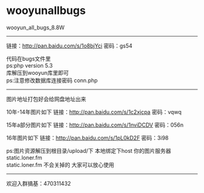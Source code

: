 # wooyunallbugs
wooyun_all_bugs_8.8W
***********************************************************************************************

链接：http://pan.baidu.com/s/1o8bjYci 密码：gs54

代码在bugs文件里                                                                                     
ps:php version 5.3                                                                               
库解压到wooyun库里即可                                                                      
ps:注意修改数据库连接密码 conn.php

************************************************************************************************

图片地址打包好会给网盘地址出来

10年-14年图片如下
链接：http://pan.baidu.com/s/1c2xjcpa 密码：vqwq

15年a部分图片如下
链接：http://pan.baidu.com/s/1nviDCDV 密码：056n

16年图片如下
链接：http://pan.baidu.com/s/1pL0kD2F 密码：3i98

ps:图片资源解压到根目录/upload/下 本地绑定下host  你的图片服务器 static.loner.fm                      
   static.loner.fm 不会关掉的 大家可以放心使用
************************************************************************************************

 欢迎入群搞基：470311432
